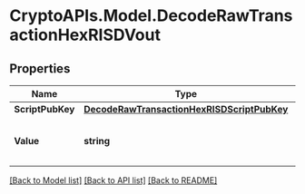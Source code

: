 # CryptoAPIs.Model.DecodeRawTransactionHexRISDVout

## Properties

Name | Type | Description | Notes
------------ | ------------- | ------------- | -------------
**ScriptPubKey** | [**DecodeRawTransactionHexRISDScriptPubKey**](DecodeRawTransactionHexRISDScriptPubKey.md) |  | 
**Value** | **string** | Represents the sent/received amount. | [optional] 

[[Back to Model list]](../README.md#documentation-for-models) [[Back to API list]](../README.md#documentation-for-api-endpoints) [[Back to README]](../README.md)

